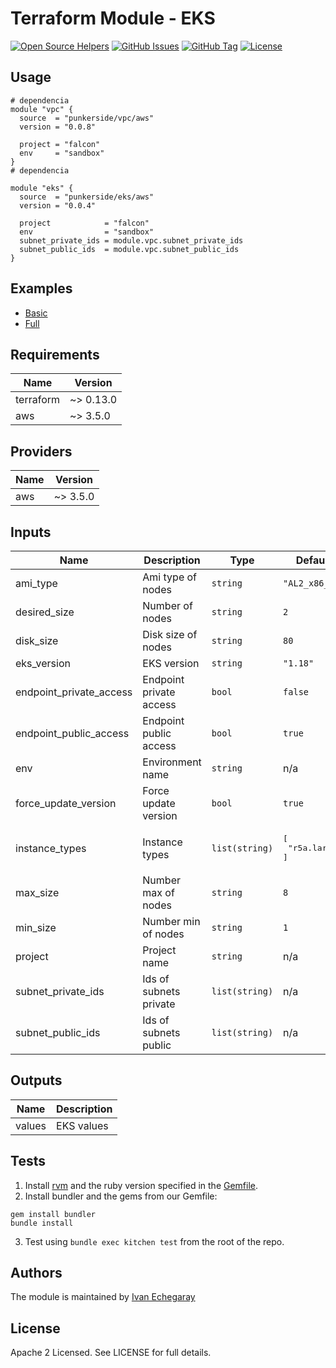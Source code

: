 # Terraform Module - EKS

[![Open Source Helpers](https://www.codetriage.com/punkerside/terraform-aws-eks/badges/users.svg)](https://www.codetriage.com/punkerside/terraform-aws-eks)
[![GitHub Issues](https://img.shields.io/github/issues/punkerside/terraform-aws-eks.svg)](https://github.com/punkerside/terraform-aws-eks/issues)
[![GitHub Tag](https://img.shields.io/github/tag-date/punkerside/terraform-aws-eks.svg?style=plastic)](https://github.com/punkerside/terraform-aws-eks/tags/)
[![License](https://img.shields.io/badge/License-Apache%202.0-blue.svg)](https://opensource.org/licenses/Apache-2.0)

## Usage

```hcl
# dependencia
module "vpc" {
  source  = "punkerside/vpc/aws"
  version = "0.0.8"

  project = "falcon"
  env     = "sandbox"
}
# dependencia

module "eks" {
  source  = "punkerside/eks/aws"
  version = "0.0.4"

  project            = "falcon"
  env                = "sandbox"
  subnet_private_ids = module.vpc.subnet_private_ids
  subnet_public_ids  = module.vpc.subnet_public_ids
}
```

## Examples

* [Basic](https://github.com/punkerside/terraform-aws-eks/tree/master/examples/basic)
* [Full](https://github.com/punkerside/terraform-aws-eks/tree/master/examples/full)

<!-- BEGINNING OF PRE-COMMIT-TERRAFORM DOCS HOOK -->
## Requirements

| Name | Version |
|------|---------|
| terraform | ~> 0.13.0 |
| aws | ~> 3.5.0 |

## Providers

| Name | Version |
|------|---------|
| aws | ~> 3.5.0 |

## Inputs

| Name | Description | Type | Default | Required |
|------|-------------|------|---------|:--------:|
| ami\_type | Ami type of nodes | `string` | `"AL2_x86_64"` | no |
| desired\_size | Number of nodes | `string` | `2` | no |
| disk\_size | Disk size of nodes | `string` | `80` | no |
| eks\_version | EKS version | `string` | `"1.18"` | no |
| endpoint\_private\_access | Endpoint private access | `bool` | `false` | no |
| endpoint\_public\_access | Endpoint public access | `bool` | `true` | no |
| env | Environment name | `string` | n/a | yes |
| force\_update\_version | Force update version | `bool` | `true` | no |
| instance\_types | Instance types | `list(string)` | <pre>[<br>  "r5a.large"<br>]</pre> | no |
| max\_size | Number max of nodes | `string` | `8` | no |
| min\_size | Number min of nodes | `string` | `1` | no |
| project | Project name | `string` | n/a | yes |
| subnet\_private\_ids | Ids of subnets private | `list(string)` | n/a | yes |
| subnet\_public\_ids | Ids of subnets public | `list(string)` | n/a | yes |

## Outputs

| Name | Description |
|------|-------------|
| values | EKS values |

<!-- END OF PRE-COMMIT-TERRAFORM DOCS HOOK -->

## Tests

1. Install [rvm](https://rvm.io/rvm/install) and the ruby version specified in the [Gemfile](https://github.com/punkerside/terraform-aws-eks/tree/master/Gemfile).
2. Install bundler and the gems from our Gemfile:
```
gem install bundler
bundle install
```
3. Test using `bundle exec kitchen test` from the root of the repo.

## Authors

The module is maintained by [Ivan Echegaray](https://github.com/punkerside)

## License

Apache 2 Licensed. See LICENSE for full details.